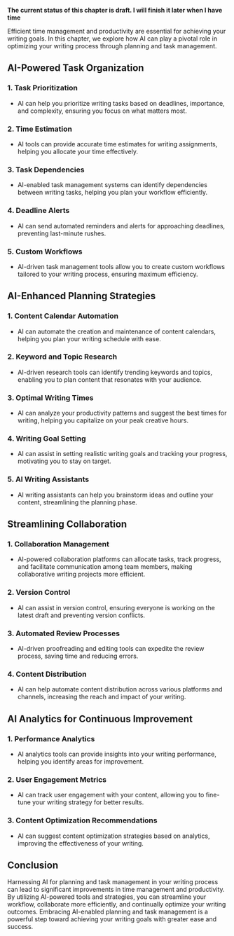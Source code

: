 **The current status of this chapter is draft. I will finish it later when I have time**

Efficient time management and productivity are essential for achieving your writing goals. In this chapter, we explore how AI can play a pivotal role in optimizing your writing process through planning and task management.

AI-Powered Task Organization
----------------------------

### 1. **Task Prioritization**

* AI can help you prioritize writing tasks based on deadlines, importance, and complexity, ensuring you focus on what matters most.

### 2. **Time Estimation**

* AI tools can provide accurate time estimates for writing assignments, helping you allocate your time effectively.

### 3. **Task Dependencies**

* AI-enabled task management systems can identify dependencies between writing tasks, helping you plan your workflow efficiently.

### 4. **Deadline Alerts**

* AI can send automated reminders and alerts for approaching deadlines, preventing last-minute rushes.

### 5. **Custom Workflows**

* AI-driven task management tools allow you to create custom workflows tailored to your writing process, ensuring maximum efficiency.

AI-Enhanced Planning Strategies
-------------------------------

### 1. **Content Calendar Automation**

* AI can automate the creation and maintenance of content calendars, helping you plan your writing schedule with ease.

### 2. **Keyword and Topic Research**

* AI-driven research tools can identify trending keywords and topics, enabling you to plan content that resonates with your audience.

### 3. **Optimal Writing Times**

* AI can analyze your productivity patterns and suggest the best times for writing, helping you capitalize on your peak creative hours.

### 4. **Writing Goal Setting**

* AI can assist in setting realistic writing goals and tracking your progress, motivating you to stay on target.

### 5. **AI Writing Assistants**

* AI writing assistants can help you brainstorm ideas and outline your content, streamlining the planning phase.

Streamlining Collaboration
--------------------------

### 1. **Collaboration Management**

* AI-powered collaboration platforms can allocate tasks, track progress, and facilitate communication among team members, making collaborative writing projects more efficient.

### 2. **Version Control**

* AI can assist in version control, ensuring everyone is working on the latest draft and preventing version conflicts.

### 3. **Automated Review Processes**

* AI-driven proofreading and editing tools can expedite the review process, saving time and reducing errors.

### 4. **Content Distribution**

* AI can help automate content distribution across various platforms and channels, increasing the reach and impact of your writing.

AI Analytics for Continuous Improvement
---------------------------------------

### 1. **Performance Analytics**

* AI analytics tools can provide insights into your writing performance, helping you identify areas for improvement.

### 2. **User Engagement Metrics**

* AI can track user engagement with your content, allowing you to fine-tune your writing strategy for better results.

### 3. **Content Optimization Recommendations**

* AI can suggest content optimization strategies based on analytics, improving the effectiveness of your writing.

Conclusion
----------

Harnessing AI for planning and task management in your writing process can lead to significant improvements in time management and productivity. By utilizing AI-powered tools and strategies, you can streamline your workflow, collaborate more efficiently, and continually optimize your writing outcomes. Embracing AI-enabled planning and task management is a powerful step toward achieving your writing goals with greater ease and success.
